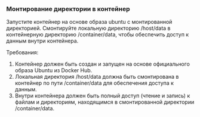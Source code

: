 
### Монтирование директории в контейнер

Запустите контейнер на основе образа ubuntu с монтированной директорией. Смонтируйте локальную директорию /host/data в контейнерную директорию /container/data, чтобы обеспечить доступ к данным внутри контейнера.

Требования:
1. Контейнер должен быть создан и запущен на основе официального образа Ubuntu из Docker Hub.
2. Локальная директория /host/data должна быть смонтирована в контейнер по пути /container/data для обеспечения доступа к данным.
3. Внутри контейнера должен быть полный доступ (чтение и запись) к файлам и директориям, находящимся в смонтированной директории /container/data.